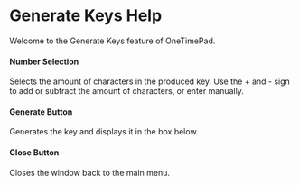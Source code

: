 # Generate Keys Help
Welcome to the Generate Keys feature of OneTimePad.

#### Number Selection 
Selects the amount of characters in the produced key. Use the + and - sign to add or subtract the amount of characters, or enter manually.

#### Generate Button 
Generates the key and displays it in the box below. 

#### Close Button
Closes the window back to the main menu.





 
